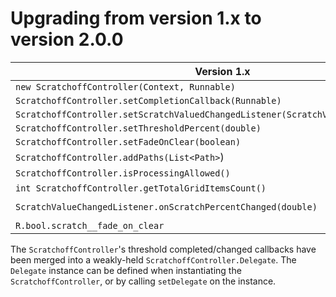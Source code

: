 # Upgrading from version 1.x to version 2.0.0

Version 1.x | Version 2.0.0
--- | --- 
`new ScratchoffController(Context, Runnable)` | `new ScratchoffController(Context, ScratchoffController.Delegate)`
`ScratchoffController.setCompletionCallback(Runnable)` | `ScratchoffController.setDelegate(ScratchoffController.Delegate)`
`ScratchoffController.setScratchValuedChangedListener(ScratchValueChangedListener)` | `ScratchoffController.setDelegate(ScratchoffController.Delegate)`
`ScratchoffController.setThresholdPercent(double)` | `ScratchoffController.setThresholdPercent(float)`
`ScratchoffController.setFadeOnClear(boolean)` | `ScratchoffController.setClearAnimationEnabled(float)`
`ScratchoffController.addPaths(List<Path>`) | None
`ScratchoffController.isProcessingAllowed()` | None
`int ScratchoffController.getTotalGridItemsCount()` | `int[] ScratchoffController.getScratchableLayoutSize()`
`ScratchValueChangedListener.onScratchPercentChanged(double)` | `ScratchoffController.Delegate.onScratchPercentChanged(ScratchoffController, float)`
`R.bool.scratch__fade_on_clear` | `R.bool.scratch__clear_animation_enabled`

The `ScratchoffController`'s threshold completed/changed callbacks have been merged into a weakly-held `ScratchoffController.Delegate`. The `Delegate` instance can be defined when instantiating the `ScratchoffController`, or by calling `setDelegate` on the instance.